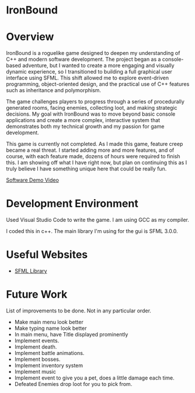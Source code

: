 # IronBound
# Overview

IronBound is a roguelike game designed to deepen my understanding of C++ and modern software development. The project began as a console-based adventure, but I wanted to create a more engaging and visually dynamic experience, so I transitioned to building a full graphical user interface using SFML. This shift allowed me to explore event-driven programming, object-oriented design, and the practical use of C++ features such as inheritance and polymorphism.

The game challenges players to progress through a series of procedurally generated rooms, facing enemies, collecting loot, and making strategic decisions. My goal with IronBound was to move beyond basic console applications and create a more complex, interactive system that demonstrates both my technical growth and my passion for game development.

This game is currently not completed. As I made this game, feature creep became a real threat. I started adding more and more features, and of course, with each feature made, dozens of hours were required to finish this. I am showing off what I have right now, but plan on continuing this as I truly believe I have something unique here that could be really fun.

[Software Demo Video](http://youtube.link.goes.here)

# Development Environment

Used Visual Studio Code to write the game. I am using GCC as my compiler. 

I coded this in c++. The main library I'm using for the gui is SFML 3.0.0.

# Useful Websites

- [SFML Library](https://www.sfml-dev.org/)

# Future Work

List of improvements to be done. Not in any particular order.

- Make main menu look better
- Make typing name look better
- In main menu, have Title displayed prominently
- Implement events.
- Implement death.
- Implement battle animations.
- Implement bosses.
- Implement inventory system
- Implement music
- Implement event to give you a pet, does a little damage each time.
- Defeated Enemies drop loot for you to pick from.